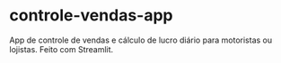 # controle-vendas-app
App de controle de vendas e cálculo de lucro diário para motoristas ou lojistas. Feito com Streamlit.
